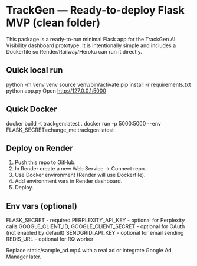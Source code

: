 # TrackGen — Ready-to-deploy Flask MVP (clean folder)

This package is a ready-to-run minimal Flask app for the TrackGen AI Visibility dashboard prototype.
It is intentionally simple and includes a Dockerfile so Render/Railway/Heroku can run it directly.

## Quick local run
  python -m venv venv
  source venv/bin/activate
  pip install -r requirements.txt
  python app.py
  Open http://127.0.0.1:5000

## Quick Docker
  docker build -t trackgen:latest .
  docker run -p 5000:5000 --env FLASK_SECRET=change_me trackgen:latest

## Deploy on Render
1. Push this repo to GitHub.
2. In Render create a new Web Service -> Connect repo.
3. Use Docker environment (Render will use Dockerfile).
4. Add environment vars in Render dashboard.
5. Deploy.

## Env vars (optional)
  FLASK_SECRET - required
  PERPLEXITY_API_KEY - optional for Perplexity calls
  GOOGLE_CLIENT_ID, GOOGLE_CLIENT_SECRET - optional for OAuth (not enabled by default)
  SENDGRID_API_KEY - optional for email sending
  REDIS_URL - optional for RQ worker

Replace static/sample_ad.mp4 with a real ad or integrate Google Ad Manager later.

